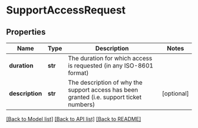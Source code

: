 # SupportAccessRequest

## Properties
Name | Type | Description | Notes
------------ | ------------- | ------------- | -------------
**duration** | **str** | The duration for which access is requested (in any ISO-8601 format) | 
**description** | **str** | The description of why the support access has been granted (i.e. support ticket numbers) | [optional] 

[[Back to Model list]](../README.md#documentation-for-models) [[Back to API list]](../README.md#documentation-for-api-endpoints) [[Back to README]](../README.md)


